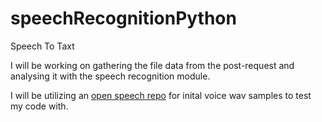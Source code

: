 # speechRecognitionPython
Speech To Taxt


I will be working on gathering the file data from the post-request and analysing it with the speech recognition module.

I will be utilizing an [open speech repo](http://www.voiptroubleshooter.com/open_speech/american.html) for inital voice wav samples to test my code with.
